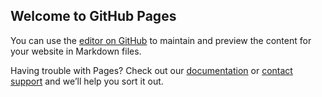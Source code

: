 ## Welcome to GitHub Pages

You can use the [editor on GitHub](https://github.com/mauaadatta/ssn-enterprises.com/edit/master/README.md) to maintain and preview the content for your website in Markdown files.


Having trouble with Pages? Check out our [documentation](https://help.github.com/categories/github-pages-basics/) or [contact support](https://github.com/contact) and we’ll help you sort it out.
